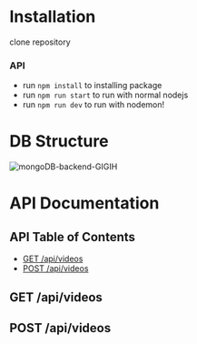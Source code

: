 # Installation

clone repository

### API
- run `npm install` to installing package
- run `npm run start` to run with normal nodejs
- run `npm run dev` to run with nodemon!

# DB Structure
![mongoDB-backend-GIGIH](https://github.com/aqdamzh/GIGI-3.0-midterm-backend-app/assets/34984085/67ba667f-bd33-478e-b6b3-d9aad06f3a33)


# API Documentation
<!-- TABLE OF CONTENTS -->
## API Table of Contents
* [GET /api/videos](#get-/api/videos)
* [POST /api/videos](#post-/api/video)

## GET /api/videos

## POST /api/videos
